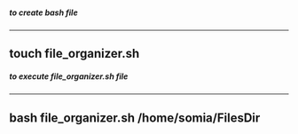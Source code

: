 ##### to create bash file 
---
touch file_organizer.sh
---
##### to execute file_organizer.sh file
---
bash file_organizer.sh /home/somia/FilesDir
---

